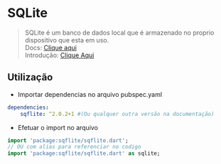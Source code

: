 # SQLite
>SQLite é um banco de dados local que é armazenado no proprio dispositivo que esta em uso.<br>
Docs: [Clique aqui](https://pub.dev/packages/sqflite)<br>
Introdução: [Clique Aqui](/Dependencias/Rest-RestFull/MySQL/IntroSQL.md)
## Utilização
- Importar dependencias no arquivo pubspec.yaml
```yaml
dependencies:
    sqflite: ^2.0.2+1 #(Ou qualquer outra versão na documentação)
```
- Efetuar o import no arquivo
```dart
import 'package:sqflite/sqflite.dart';
// OU com alias para referenciar no codigo
import 'package:sqflite/sqflite.dart' as sqlite;
```